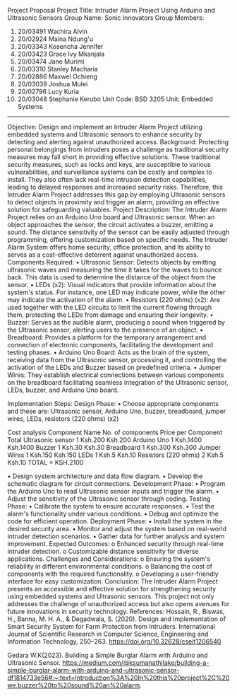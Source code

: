 Project Proposal
Project Title: Intruder Alarm Project Using Arduino and Ultrasonic Sensors
Group Name: Sonic Innovators
Group Members: 
1.	20/03491 Wachira Alvin			
2.	20/02924 Maina Ndung'u	
3.	20/03343 Kosencha Jennifer				
4.	20/03423 Grace Ivy Mkanjala
5.	20/03474 Jane Murimi		
6.	20/03310 Stanley Macharia
7.	20/02886 Maxwel Ochieng
8.	20/03039 Joshua Mulei
9.	20/02796 Lucy Kuria
10.	20/03048 Stephanie Kerubo
Unit Code: BSD 3205
Unit: Embedded Systems
________________________________________
Objective:
Design and implement an Intruder Alarm Project utilizing embedded systems and Ultrasonic sensors to enhance security by detecting and alerting against unauthorized access.
Background: 
Protecting personal belongings from intruders poses a challenge as traditional security measures may fall short in providing effective solutions. These traditional security measures, such as locks and keys, are susceptible to various vulnerabilities, and surveillance systems can be costly and complex to install. They also often lack real-time intrusion detection capabilities, leading to delayed responses and increased security risks. 
Therefore, this Intruder Alarm Project addresses this gap by employing Ultrasonic sensors to detect objects in proximity and trigger an alarm, providing an effective solution for safeguarding valuables.
Project Description: 
The Intruder Alarm Project relies on an Arduino Uno board and Ultrasonic sensor. When an object approaches the sensor, the circuit activates a buzzer, emitting a sound. The distance sensitivity of the sensor can be easily adjusted through programming, offering customization based on specific needs.
The Intruder Alarm System offers home security, office protection, and its ability to serves as a cost-effective deterrent against unauthorized access.
Components Required:
•	Ultrasonic Sensor: Detects objects by emitting ultrasonic waves and measuring the time it takes for the waves to bounce back. This data is used to determine the distance of the object from the sensor.
•	LEDs (x2): Visual indicators that provide information about the system's status. For instance, one LED may indicate power, while the other may indicate the activation of the alarm.
•	Resistors (220 ohms) (x2): Are used together with the LED circuits to limit the current flowing through them, protecting the LEDs from damage and ensuring their longevity.
•	Buzzer: Serves as the audible alarm, producing a sound when triggered by the Ultrasonic sensor, alerting users to the presence of an object.
•	Breadboard: Provides a platform for the temporary arrangement and connection of electronic components, facilitating the development and testing phases.
•	Arduino Uno Board: Acts as the brain of the system, receiving data from the Ultrasonic sensor, processing it, and controlling the activation of the LEDs and Buzzer based on predefined criteria.
•	Jumper Wires: They establish electrical connections between various components on the breadboard facilitating seamless integration of the Ultrasonic sensor, LEDs, buzzer, and Arduino Uno board.


Implementation Steps:
Design Phase:
•	Choose appropriate components and these are: Ultrasonic sensor, Arduino Uno, buzzer, breadboard, jumper wires, LEDs, resistors (220 ohms) (x2)






Cost analysis
Component Name	No. of components	Price per Component	Total
Ultrasonic sensor	1	Ksh.200	Ksh.200
 Arduino Uno	1	Ksh.1400	Ksh.1400
Buzzer	1	Ksh.30	Ksh.30
Breadboard	1	Ksh.300	Ksh.300
Jumper Wires	1	Ksh.150	Ksh.150
LEDs	1	Ksh.5	Ksh.10
Resistors (220 ohms) 	2	Ksh.5	Ksh.10
TOTAL = KSH.2100

•	Design system architecture and data flow diagram.
•	Develop the schematic diagram for circuit connections.
Development Phase:
•	Program the Arduino Uno to read Ultrasonic sensor inputs and trigger the alarm.
•	Adjust the sensitivity of the Ultrasonic sensor through coding.
Testing Phase:
•	Calibrate the system to ensure accurate responses.
•	Test the alarm's functionality under various conditions.
•	Debug and optimize the code for efficient operation.
Deployment Phase:
•	Install the system in the desired security area.
•	Monitor and adjust the system based on real-world intruder detection scenarios.
•	Gather data for further analysis and system improvement.
Expected Outcomes:
o	Enhanced security through real-time intruder detection.
o	Customizable distance sensitivity for diverse applications.
Challenges and Considerations:
o	Ensuring the system's reliability in different environmental conditions.
o	Balancing the cost of components with the required functionality.
o	Developing a user-friendly interface for easy customization.
Conclusion: 
The Intruder Alarm Project presents an accessible and effective solution for strengthening security using embedded systems and Ultrasonic sensors. This project not only addresses the challenge of unauthorized access but also opens avenues for future innovations in security technology.
References:
Hossain, R., Biswas, H., Banna, M. H. A., & Degadwala, S. (2020). Design and Implementation of Smart Security System for Farm Protection from Intruders. International Journal of Scientific Research in Computer Science, Engineering and Information Technology, 250–263. https://doi.org/10.32628/cseit1206540

Gedara W.K(2023). Building a Simple Burglar Alarm with Arduino and Ultrasonic Sensor. https://medium.com/@ksumanathilake/building-a-simple-burglar-alarm-with-arduino-and-ultrasonic-sensor-df1814733e56#:~:text=Introduction%3A%20In%20this%20project%2C%20we,buzzer%20to%20sound%20an%20alarm.

